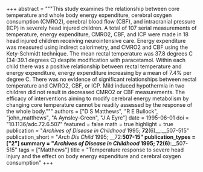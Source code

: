 +++
abstract = """This study examines the relationship between core temperature and whole body energy expenditure, cerebral oxygen consumption (CMRO2), cerebral blood flow (CBF), and intracranial pressure (ICP) in severely head injured children. A total of 107 serial measurements of temperature, energy expenditure, CMRO2, CBF, and ICP were made in 18 head injured children receiving neurointensive care. Energy expenditure was measured using indirect calorimetry, and CMRO2 and CBF using the Kety-Schmidt technique. The mean rectal temperature was 37.8 degrees C (34-39.1 degrees C) despite modification with paracetamol. Within each child there was a positive relationship between rectal temperature and energy expenditure, energy expenditure increasing by a mean of 7.4% per degree C. There was no evidence of significant relationships between rectal temperature and CMRO2, CBF, or ICP. Mild induced hypothermia in two children did not result in decreased CMRO2 or CBF measurements. The efficacy of interventions aiming to modify cerebral energy metabolism by changing core temperature cannot be readily assessed by the response of the whole body."""
authors = ["D S Matthews", "R E Bullock", "john_matthews", "A Aynsley-Green", "J A Eyre"]
date = 1995-06-01
doi = "10.1136/adc.72.6.507"
featured = false
math = true
highlight = true
publication = "*Archives of Disease in Childhood* 1995; __72__(6)__:__507-515"
publication_short = "*Arch Dis Child* 1995; __72:__507-15"
publication_types = ["2"]
summary = "*Archives of Disease in Childhood* 1995; __72__(6)__:__507-515"
tags = ["Matthews"]
title = "Temperature response to severe head injury and the effect on body energy expenditure and cerebral oxygen consumption"
+++

